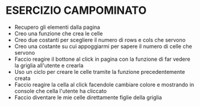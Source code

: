 # ESERCIZIO CAMPOMINATO


- Recupero gli elementi dalla pagina
- Creo una funzione che crea le celle
- Creo due costanti per scegliere il numero di rows e cols che servono
- Creo una costante su cui appoggiarmi per sapere il numero di celle che servono
- Faccio reagire il bottone al click in pagina con la funzione di far vedere la griglia all'utente e crearla
- Uso un ciclo per creare le celle tramite la funzione precedentemente creata
- Faccio reagire la cella al click facendole cambiare colore e mostrando in console che cella l'utente ha cliccato
- Faccio diventare le mie celle direttamente figlie della griglia



